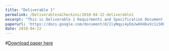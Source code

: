 ```yaml
---
title: "Deliverable 1"
permalink: /Deliverables&Checkins/2018-04-22-deliverable1
excerpt: "This is Deliverable 1 Requirments and Specification Document."
paperurl: 'https://docs.google.com/document/d/1lyNqyi4yEmJwHd4bxVc1iSOQQZmMLmyrwKhkOHLcXbY'
date: 2018-04-22
---
```


#[Download paper here](https://docs.google.com/document/d/1lyNqyi4yEmJwHd4bxVc1iSOQQZmMLmyrwKhkOHLcXbY)
